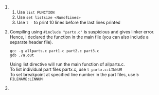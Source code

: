 1.  1. Use `list FUNCTION`
    2. Use `set listsize <NumofLines>`
    3. Use `l -` to print 10 lines before the last lines printed

2.  Compiling using `#include "partx.c"` is suspicious and gives linker error. Hence, I declared the function in the main file (you can also include a separate header file).
    
        gcc -g allparts.c part1.c part2.c part3.c
        gdb ./a.out

    Using list directive will run the main function of allparts.c.  
    To list individual part files partx.c, use `l partx.c:LINNUM`   
    To set breakpoint at specified line number in the part files, use `b FILENAME:LINNUM`

3.  
    
